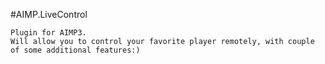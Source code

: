 #AIMP.LiveControl

    Plugin for AIMP3.
    Will allow you to control your favorite player remotely, with couple of some additional features:)
